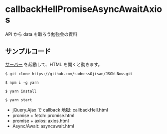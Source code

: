 # callbackHellPromiseAsyncAwaitAxios

API から data を取ろう勉強会の資料

## サンプルコード

[サーバー](https://github.com/sadnessOjisan/JSON-Now) を起動して、HTML を開くと動きます。

```
$ git clone https://github.com/sadnessOjisan/JSON-Now.git

$ npm i -g yarn

$ yarn install

$ yarn start
```

- jQuery.Ajax で callback 地獄: callbackHell.html
- promise + fetch: promise.html
- promise + axios: axios.html
- Async/Await: asyncawait.html
